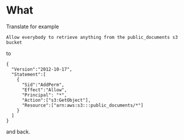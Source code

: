 What
===
Translate for example

```
Allow everybody to retrieve anything from the public_documents s3 bucket
```
to

```
{
  "Version":"2012-10-17",
  "Statement":[
    {
      "Sid":"AddPerm",
      "Effect":"Allow",
      "Principal": "*",
      "Action":["s3:GetObject"],
      "Resource":["arn:aws:s3:::public_documents/*"]
    }
  ]
}
```
and back.